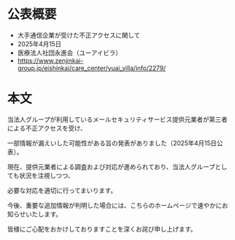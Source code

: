 # 公表概要
- 大手通信企業が受けた不正アクセスに関して
- 2025年4月15日
- 医療法人社団永進会（ユーアイビラ）
- https://www.zenjinkai-group.jp/eishinkai/care_center/yuai_villa/info/2279/

# 本文
当法人グループが利用しているメールセキュリティサービス提供元業者が第三者による不正アクセスを受け、

一部情報が漏えいした可能性がある旨の発表がありました（2025年4月15日公表）。


現在、提供元業者による調査および対応が進められており、当法人グループとしても状況を注視しつつ、

必要な対応を適切に行ってまいります。

今後、重要な追加情報が判明した場合には、こちらのホームページで速やかにお知らせいたします。


皆様にご心配をおかけしておりますことを深くお詫び申し上げます。
